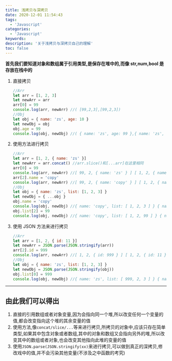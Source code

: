 ```yaml
---
title: 浅拷贝与深拷贝
date: 2020-12-01 11:54:43
tags:
  - 'Javascript'
categories:
  - 'Javascript'
keywords:
description: '关于浅拷贝与深拷贝自己的理解'
toc: false
---
```


**首先我们要知道对象和数组属于引用类型,是保存在堆中的,而像 str,num,bool 是存放在栈中的**

1. 直接拷贝

   ```js
   //Arr
   let arr = [1, 2, 3]
   let newArr = arr
   arr[0] = 99
   console.log(arr, newArr) //( [99,2,3],[99,2,3])
   //Obj
   let obj = { name: 'zs', age: 10 }
   let newObj = obj
   obj.age = 99
   console.log(obj, newObj) //( { name: 'zs', age: 99 },{ name: 'zs', age: 99 })
   ```

2. 使用方法进行拷贝

   ```js
   //Arr
   let arr = [1, 2, { name: 'zs' }]
   let newArr = arr.concat() //arr.slice()和[...arr]在这里相同
   arr[0] = 99
   console.log(arr, newArr) //[ 99, 2, { name: 'zs' } ] [ 1, 2, { name: 'zs' } ]
   arr[2].name = 'copy'
   console.log(arr, newArr) //[ 99, 2, { name: 'copy' } ] [ 1, 2, { name: 'copy' } ]
   //Obj
   let obj = { name: 'zs', list: [1, 2, 3] }
   let newObj = { ...obj }
   obj.name = 'copy'
   console.log(obj, newObj) //{ name: 'copy', list: [ 1, 2, 3 ] } { name: 'zs', list: [ 1, 2, 3 ] }
   obj.list[2] = 99
   console.log(obj, newObj) //{ name: 'copy', list: [ 1, 2, 99 ] } { name: 'zs', list: [ 1, 2, 99 ] }
   ```

3. 使用 JSON 方法来进行拷贝

   ```js
   //Arr
   let arr = [1, 2, { id: 11 }]
   let newArr = JSON.parse(JSON.stringify(arr))
   arr[2].id = 999
   console.log(arr, newArr) //[ 1, 2, { id: 999 } ] [ 1, 2, { id: 11 } ]
   //Obj
   let obj = { name: 'zs', list: [1, 2, 3] }
   let newObj = JSON.parse(JSON.stringify(obj))
   obj.list[0] = 999
   console.log(obj, newObj) //{ name: 'zs', list: [ 999, 2, 3 ] } { name: 'zs', list: [ 1, 2, 3 ] }
   ```

---

## 由此我们可以得出

1. 直接的引用数组或者对象变量,因为会指向同一个堆,所以改变任何一个变量的值,都会改变指向这个堆的其余变量的值
2. 使用方法,像`concat/slice/...`等来进行拷贝,所拷贝的对象中,应该只存在简单类型,如果其中包含对象或者数组,其中的对象和数组又会指向另外的堆,所以改变其中的数组或者对象,也会改变其他指向此堆的变量的值
3. 使用`JSON.parse(JSON.stringify(xx)`来进行拷贝,可以做到真正的深拷贝,修改戏中的值,并不会污染其他变量(不涉及之中函数的考究)
